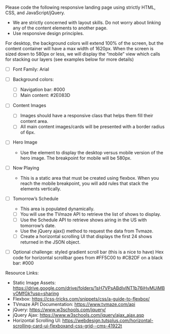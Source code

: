 Please code the following responsive landing page using strictly HTML, CSS, and JavaScript/jQuery.
- We are strictly concerned with layout skills. Do not worry about linking any of the content
elements to another page.
- Use responsive design principles.

For desktop, the background colors will extend 100% of the screen, but the content
container will have a max width of 1620px.
When the screen is sized down to 580px or less, we will display the “mobile” view which calls for stacking our layers (see examples below for more details)

- [ ] Font Family: Arial

- [ ] Background colors:
    - [ ] Navigation bar: #000
    - [ ] Main content: #2E083D

- [ ] Content Images
    - [ ] Images should have a responsive class that helps them fill their content area.
    - [ ] All main content images/cards will be presented with a border radius of 6px.

- [ ] Hero Image
    - Use the <picture> element to display the desktop versus mobile version of the hero image. The breakpoint for mobile will be 580px.

- [ ] Now Playing
    - This is a static area that must be created using flexbox. When you reach the mobile breakpoint, you will add rules that stack the elements vertically.

- [ ] Tomorrow’s Schedule
    - This area is populated dynamically.
    - [ ] You will use the TVmaze API to retrieve the list of shows to display.
    - [ ] Use the Schedule API to retrieve shows airing in the US with tomorrow’s date.
    - Use the jQuery ajax() method to request the data from Tvmaze.
    - [ ] Create a horizontal scrolling UI that displays the first 24 shows returned in the JSON object.

- [ ] Optional challenge: styled gradient scroll bar (this is a nice to have)
Hex code for horizontal scrollbar goes from #FF5C00 to #CB2DF on a black bar: #000

Resource Links:
- Static Image Assets: https://drive.google.com/drive/folders/1sH7VPsABdlvINT1b76iHvMUiMBvOMfGk?usp=sharing
- Flexbox: https://css-tricks.com/snippets/css/a-guide-to-flexbox/
- TVmaze API Documentation: https://www.tvmaze.com/api
- jQuery: https://www.w3schools.com/jquery/
- jQuery Ajax: https://www.w3schools.com/jquery/ajax_ajax.asp
- Horizontal Scrolling UI: https://webdesign.tutsplus.com/horizontal-scrolling-card-ui-flexboxand-css-grid--cms-41922t